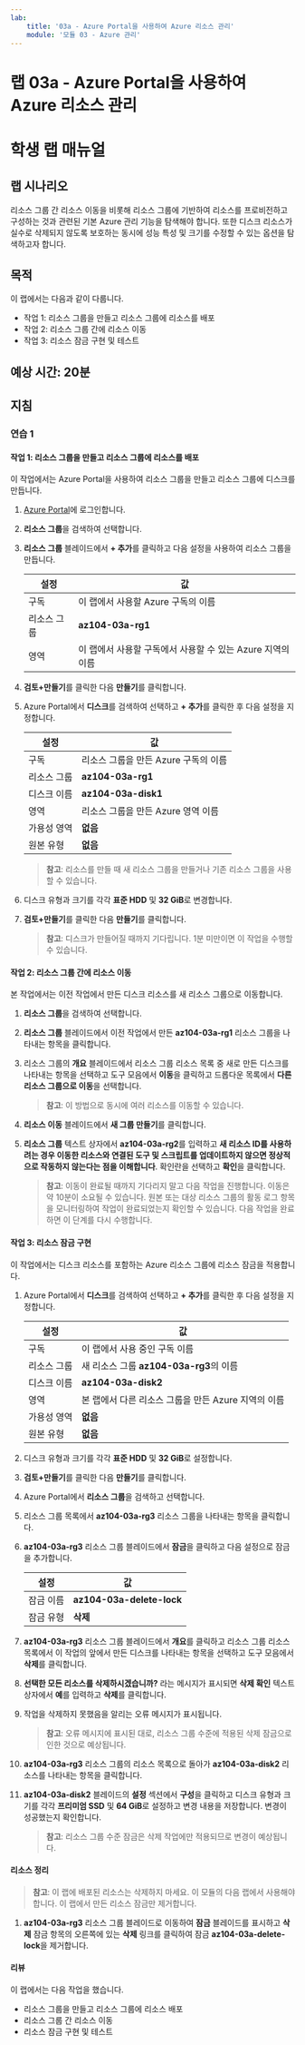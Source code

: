```yaml
---
lab:
    title: '03a - Azure Portal을 사용하여 Azure 리소스 관리'
    module: '모듈 03 - Azure 관리'
---
```


# 랩 03a - Azure Portal을 사용하여 Azure 리소스 관리
# 학생 랩 매뉴얼

## 랩 시나리오

리소스 그룹 간 리소스 이동을 비롯해 리소스 그룹에 기반하여 리소스를 프로비전하고 구성하는 것과 관련된 기본 Azure 관리 기능을 탐색해야 합니다. 또한 디스크 리소스가 실수로 삭제되지 않도록 보호하는 동시에 성능 특성 및 크기를 수정할 수 있는 옵션을 탐색하고자 합니다.

## 목적

이 랩에서는 다음과 같이 다룹니다.

+ 작업 1: 리소스 그룹을 만들고 리소스 그룹에 리소스를 배포
+ 작업 2: 리소스 그룹 간에 리소스 이동
+ 작업 3: 리소스 잠금 구현 및 테스트

## 예상 시간: 20분

## 지침

### 연습 1

#### 작업 1: 리소스 그룹을 만들고 리소스 그룹에 리소스를 배포

이 작업에서는 Azure Portal을 사용하여 리소스 그룹을 만들고 리소스 그룹에 디스크를 만듭니다.

1. [Azure Portal](https://portal.azure.com)에 로그인합니다.

1. **리소스 그룹**을 검색하여 선택합니다. 

1. **리소스 그룹** 블레이드에서 **+ 추가**를 클릭하고 다음 설정을 사용하여 리소스 그룹을 만듭니다.

    |설정|값|
    |---|---|
    |구독| 이 랩에서 사용할 Azure 구독의 이름 |
    |리소스 그룹| **az104-03a-rg1**|
    |영역| 이 랩에서 사용할 구독에서 사용할 수 있는 Azure 지역의 이름 |

1. **검토+만들기**를 클릭한 다음 **만들기**를 클릭합니다.

1. Azure Portal에서 **디스크**를 검색하여 선택하고 **+ 추가**를 클릭한 후 다음 설정을 지정합니다.

    |설정|값|
    |---|---|
    |구독| 리소스 그룹을 만든 Azure 구독의 이름 |
    |리소스 그룹| **az104-03a-rg1** |
    |디스크 이름| **az104-03a-disk1** |
    |영역| 리소스 그룹을 만든 Azure 영역 이름 |
    |가용성 영역| **없음** |
    |원본 유형| **없음** |

    >**참고**: 리소스를 만들 때 새 리소스 그룹을 만들거나 기존 리소스 그룹을 사용할 수 있습니다.

1. 디스크 유형과 크기를 각각 **표준 HDD** 및 **32 GiB**로 변경합니다.

1. **검토+만들기**를 클릭한 다음 **만들기**를 클릭합니다.

    >**참고**: 디스크가 만들어질 때까지 기다립니다. 1분 미만이면 이 작업을 수행할 수 있습니다.

#### 작업 2: 리소스 그룹 간에 리소스 이동 

본 작업에서는 이전 작업에서 만든 디스크 리소스를 새 리소스 그룹으로 이동합니다. 

1. **리소스 그룹**을 검색하여 선택합니다. 

1. **리소스 그룹** 블레이드에서 이전 작업에서 만든 **az104-03a-rg1** 리소스 그룹을 나타내는 항목을 클릭합니다.

1. 리소스 그룹의 **개요** 블레이드에서 리소스 그룹 리소스 목록 중 새로 만든 디스크를 나타내는 항목을 선택하고 도구 모음에서 **이동**을 클릭하고 드롭다운 목록에서 **다른 리소스 그룹으로 이동**을 선택합니다.

    >**참고**: 이 방법으로 동시에 여러 리소스를 이동할 수 있습니다. 

1. **리소스 이동** 블레이드에서 **새 그룹 만들기**를 클릭합니다.

1. **리소스 그룹** 텍스트 상자에서 **az104-03a-rg2**를 입력하고 **새 리소스 ID를 사용하려는 경우 이동한 리소스와 연결된 도구 및 스크립트를 업데이트하지 않으면 정상적으로 작동하지 않는다는 점을 이해합니다**. 확인란을 선택하고 **확인**을 클릭합니다.

    >**참고**: 이동이 완료될 때까지 기다리지 말고 다음 작업을 진행합니다. 이동은 약 10분이 소요될 수 있습니다. 원본 또는 대상 리소스 그룹의 활동 로그 항목을 모니터링하여 작업이 완료되었는지 확인할 수 있습니다. 다음 작업을 완료하면 이 단계를 다시 수행합니다.

#### 작업 3: 리소스 잠금 구현

이 작업에서는 디스크 리소스를 포함하는 Azure 리소스 그룹에 리소스 잠금을 적용합니다.

1. Azure Portal에서 **디스크**를 검색하여 선택하고 **+ 추가**를 클릭한 후 다음 설정을 지정합니다.

    |설정|값|
    |---|---|
    |구독| 이 랩에서 사용 중인 구독 이름 |
    |리소스 그룹| 새 리소스 그룹 **az104-03a-rg3**의 이름 |
    |디스크 이름| **az104-03a-disk2** |
    |영역| 본 랩에서 다른 리소스 그룹을 만든 Azure 지역의 이름 |
    |가용성 영역| **없음** |
    |원본 유형| **없음** |

1. 디스크 유형과 크기를 각각 **표준 HDD** 및 **32 GiB**로 설정합니다.

1. **검토+만들기**를 클릭한 다음 **만들기**를 클릭합니다.

1. Azure Portal에서 **리소스 그룹**을 검색하고 선택합니다. 

1. 리소스 그룹 목록에서 **az104-03a-rg3** 리소스 그룹을 나타내는 항목을 클릭합니다.

1. **az104-03a-rg3** 리소스 그룹 블레이드에서 **잠금**을 클릭하고 다음 설정으로 잠금을 추가합니다.

    |설정|값|
    |---|---|
    |잠금 이름| **az104-03a-delete-lock** |
    |잠금 유형| **삭제** |

1. **az104-03a-rg3** 리소스 그룹 블레이드에서 **개요**를 클릭하고 리소스 그룹 리소스 목록에서 이 작업의 앞에서 만든 디스크를 나타내는 항목을 선택하고 도구 모음에서 **삭제**를 클릭합니다. 

1. **선택한 모든 리소스를 삭제하시겠습니까?** 라는 메시지가 표시되면 **삭제 확인** 텍스트 상자에서 **예**를 입력하고 **삭제**를 클릭합니다.

1. 작업을 삭제하지 못했음을 알리는 오류 메시지가 표시됩니다. 

    >**참고**: 오류 메시지에 표시된 대로, 리소스 그룹 수준에 적용된 삭제 잠금으로 인한 것으로 예상됩니다.

1. **az104-03a-rg3** 리소스 그룹의 리소스 목록으로 돌아가 **az104-03a-disk2** 리소스를 나타내는 항목을 클릭합니다. 

1. **az104-03a-disk2** 블레이드의 **설정** 섹션에서 **구성**을 클릭하고 디스크 유형과 크기를 각각 **프리미엄 SSD** 및 **64 GiB**로 설정하고 변경 내용을 저장합니다. 변경이 성공했는지 확인합니다.

    >**참고**: 리소스 그룹 수준 잠금은 삭제 작업에만 적용되므로 변경이 예상됩니다. 

#### 리소스 정리

   >**참고**: 이 랩에 배포된 리소스는 삭제하지 마세요. 이 모듈의 다음 랩에서 사용해야 합니다. 이 랩에서 만든 리소스 잠금만 제거합니다.

1. **az104-03a-rg3** 리소스 그룹 블레이드로 이동하여 **잠금** 블레이드를 표시하고 **삭제** 잠금 항목의 오른쪽에 있는 **삭제** 링크를 클릭하여 잠금 **az104-03a-delete-lock**을 제거합니다.

#### 리뷰

이 랩에서는 다음 작업을 했습니다.

- 리소스 그룹을 만들고 리소스 그룹에 리소스 배포
- 리소스 그룹 간 리소스 이동
- 리소스 잠금 구현 및 테스트
